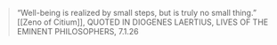> “Well-being is realized by small steps, but is truly no small thing.”
> [[Zeno of Citium]], QUOTED IN DIOGENES LAERTIUS, LIVES OF THE EMINENT PHILOSOPHERS, 7.1.26